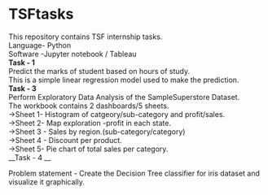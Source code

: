 # TSFtasks
This repository contains TSF internship tasks.<br>
Language- Python<br>
Software -Jupyter notebook / Tableau<br>
__Task - 1__ <br>
Predict the marks of student based on hours of study.<br>
This is a simple linear regression model used to make the prediction.<br>
__Task - 3__<br>
Perform Exploratory Data Analysis of the SampleSuperstore Dataset.<br>
The workbook contains 2 dashboards/5 sheets.<br>
->Sheet 1- Histogram of catgeory/sub-category and profit/sales.<br>
->Sheet 2- Map exploration -profit in each state.<br>
->Sheet 3 - Sales by region.(sub-category/category) <br>
->Sheet 4 - Discount per product.<br>
->Sheet 5- Pie chart of total sales per category. <br>
__Task - 4 __ <br>

Problem statement - Create the Decision Tree classifier for iris dataset and visualize it graphically.<br>



